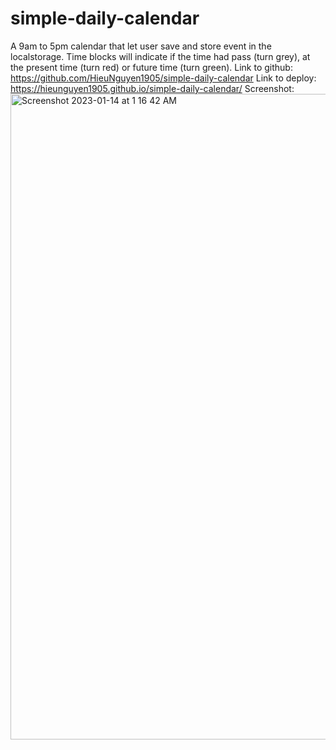 # simple-daily-calendar
A 9am to 5pm calendar that let user save and store event in the localstorage.
Time blocks will indicate if the time had pass (turn grey), at the present time (turn red) or future time (turn green).
Link to github: https://github.com/HieuNguyen1905/simple-daily-calendar
Link to deploy: https://hieunguyen1905.github.io/simple-daily-calendar/
Screenshot:
<img width="1033" alt="Screenshot 2023-01-14 at 1 16 42 AM" src="https://user-images.githubusercontent.com/120067573/212465767-90da7a2e-4002-4c42-8bc2-d16ed4ea8fe7.png">
